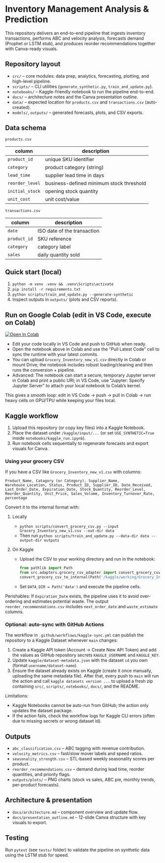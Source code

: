 # Inventory Management Analysis & Prediction

This repository delivers an end-to-end pipeline that ingests inventory transactions, performs ABC and velocity analysis, forecasts demand (Prophet or LSTM stub), and produces reorder recommendations together with Canva-ready visuals.

## Repository layout

- `src/` – core modules: data prep, analytics, forecasting, plotting, and high-level pipeline.
- `scripts/` – CLI utilities (`generate_synthetic.py`, `train_and_update.py`).
- `notebooks/` – Kaggle-friendly notebook to run the pipeline end-to-end.
- `docs/` – architecture notes and the Canva presentation outline.
- `data/` – expected location for `products.csv` and `transactions.csv` (auto-created).
- `models/`, `outputs/` – generated forecasts, plots, and CSV exports.

## Data schema

`products.csv`

| column          | description                              |
| --------------- | ---------------------------------------- |
| `product_id`    | unique SKU identifier                    |
| `category`      | product category (string)                |
| `lead_time`     | supplier lead time in days               |
| `reorder_level` | business-defined minimum stock threshold |
| `initial_stock` | opening stock quantity                   |
| `unit_cost`     | unit cost/value                          |

`transactions.csv`

| column       | description                 |
| ------------ | --------------------------- |
| `date`       | ISO date of the transaction |
| `product_id` | SKU reference               |
| `category`   | category label              |
| `sales`      | daily quantity sold         |

## Quick start (local)

1. `python -m venv .venv && .venv\Scripts\activate`
2. `pip install -r requirements.txt`
3. `python scripts/train_and_update.py --generate-synthetic`
4. Inspect outputs in `outputs/` (plots and CSV reports).

## Run on Google Colab (edit in VS Code, execute on Colab)

[![Open In Colab](https://colab.research.google.com/assets/colab-badge.svg)](https://colab.research.google.com/github/piumalnipun9/Inventory-Management-Forecasting-using-Machine-Learning/blob/main/notebooks/colab_run.ipynb)

- Edit your code locally in VS Code and push to GitHub when ready.
- Open the notebook above in Colab and use the "Pull Latest Code" cell to sync the runtime with your latest commits.
- You can upload `Grocery_Inventory_new_v1.csv` directly in Colab or mount Drive; the notebook includes robust loading/cleaning and then runs the conversion + pipeline.
- Advanced: The notebook can start a secure, temporary Jupyter server in Colab and print a public URI; in VS Code, use "Jupyter: Specify Jupyter Server" to attach your local notebook to Colab’s kernel.

This gives a smooth loop: edit in VS Code → push → pull in Colab → run heavy cells on GPU/TPU while keeping your files local.

## Kaggle workflow

1. Upload this repository (or copy key files) into a Kaggle Notebook.
2. Place the dataset under `/kaggle/input/...` (or set `USE_SYNTHETIC=True` inside `notebooks/kaggle_run.ipynb`).
3. Run notebook cells sequentially to regenerate forecasts and export visuals for Canva.

### Using your grocery CSV

If you have a CSV like `Grocery_Inventory_new_v1.csv` with columns:

`Product_Name, Catagory (or Category), Supplier_Name, Warehouse_Location, Status, Product_ID, Supplier_ID, Date_Received, Last_Order_Date, Expiration_Date, Stock_Quantity, Reorder_Level, Reorder_Quantity, Unit_Price, Sales_Volume, Inventory_Turnover_Rate, percentage`

Convert it to the internal format with:

1. Locally

   - `python scripts/convert_grocery_csv.py --input Grocery_Inventory_new_v1.csv --out-dir data`
   - Then run `python scripts/train_and_update.py --data-dir data --output-dir outputs`

2. On Kaggle
   - Upload the CSV to your working directory and run in the notebook:
     ```python
     from pathlib import Path
     from src.adapters.grocery_csv_adapter import convert_grocery_csv_to_internal
     convert_grocery_csv_to_internal(Path('/kaggle/working/Grocery_Inventory_new_v1.csv'), Path('data'), default_lead_time=7)
     ```
   - Set `DATA_DIR = Path('data')` and execute the pipeline cells.

Perishables: If `Expiration_Date` exists, the pipeline uses it to avoid over-ordering and estimates potential waste. The output `reorder_recommendations.csv` includes `next_order_date` and `waste_estimate` columns.

### Optional: auto-sync with GitHub Actions

The workflow in `.github/workflows/kaggle-sync.yml` can publish the repository to a Kaggle Dataset whenever `main` changes:

1. Create a Kaggle API token (Account → Create New API Token) and add the values as GitHub repository secrets `KAGGLE_USERNAME` and `KAGGLE_KEY`.
2. Update `kaggle/dataset-metadata.json` with the dataset `id` you own (format `username/dataset-name`).
3. Ensure the dataset already exists on Kaggle (create it once manually, uploading the same metadata file). After that, every push to `main` will run the action and call `kaggle datasets version ...` to upload a fresh zip containing `src/`, `scripts/`, `notebooks/`, `docs/`, and the README.

Limitations:

- Kaggle Notebooks cannot be auto-run from GitHub; the action only updates the dataset package.
- If the action fails, check the workflow logs for Kaggle CLI errors (often due to missing secrets or wrong dataset id).

## Outputs

- `abc_classification.csv` – ABC tagging with revenue contribution.
- `velocity_metrics.csv` – fast/slow mover labels and speed ratios.
- `seasonality_strength.csv` – STL-based weekly seasonality scores per product.
- `reorder_recommendations.csv` – demand during lead time, reorder quantities, and priority flags.
- `outputs/plots/` – PNG charts (stock vs sales, ABC pie, monthly trends, per-product forecasts).

## Architecture & presentation

- `docs/architecture.md` – component overview and update flow.
- `docs/presentation_outline.md` – 12-slide Canva structure with key visuals to export.

## Testing

Run `pytest` (see `tests/` folder) to validate the pipeline on synthetic data using the LSTM stub for speed.
